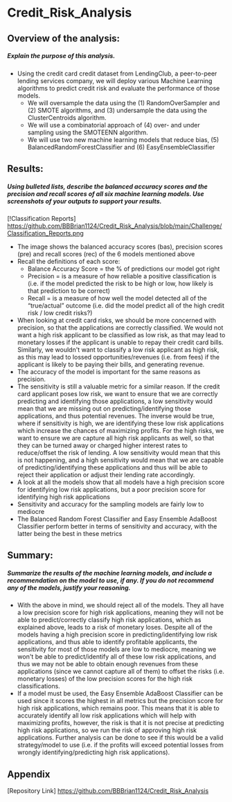 # Credit_Risk_Analysis

## Overview of the analysis: 
##### Explain the purpose of this analysis.
* Using the credit card credit dataset from LendingClub, a peer-to-peer lending services company, we will deploy various Machine Learning algorithms to predict credit risk and evaluate the performance of those models.
  * We will oversample the data using the (1) RandomOverSampler and (2) SMOTE algorithms, and (3) undersample the data using the ClusterCentroids algorithm. 
  * We will use a combinatorial approach of (4) over- and under sampling using the SMOTEENN algorithm. 
  * We will use two new machine learning models that reduce bias, (5) BalancedRandomForestClassifier and (6) EasyEnsembleClassifier

## Results: 
##### Using bulleted lists, describe the balanced accuracy scores and the precision and recall scores of all six machine learning models. Use screenshots of your outputs to support your results.
[!Classification Reports] https://github.com/BBBrian1124/Credit_Risk_Analysis/blob/main/Challenge/Classification_Reports.png
* The image shows the balanced accuracy scores (bas), precision scores (pre) and recall scores (rec) of the 6 models mentioned above 
* Recall the definitions of each score:
  * Balance Accuracy Score = the % of predictions our model got right
  * Precision = is a measure of how reliable a positive classification is (i.e. if the model predicted the risk to be high or low, how likely is that prediction to be       correct)
  * Recall = is a measure of how well the model detected all of the “true/actual” outcome (i.e. did the model predict all of the high credit risk / low credit risks?)
* When looking at credit card risks, we should be more concerned with precision, so that the applications are correctly classified. We would not want a high risk applicant to be classified as low risk, as that may lead to monetary losses if the applicant is unable to repay their credit card bills. Similarly, we wouldn't want to classify a low risk applicant as high risk, as this may lead to lossed opportunities/revenues (i.e. from fees) if the applicant is likely to be paying their bills, and generating revenue.
* The accuracy of the model is important for the same reasons as precision.
* The sensitivity is still a valuable metric for a similar reason. If the credit card applicant poses low risk, we want to ensure that we are correctly predicting and identifying those applications, a low sensitivity would mean that we are missing out on predicting/identifying those applications, and thus potential revenues. The inverse would be true, where if sensitivity is high, we are identifying these low risk applications which increase the chances of maximizing profits. For the high risks, we want to ensure we are capture all high risk applicants as well, so that they can be turned away or charged higher interest rates to reduce/offset the risk of lending. A low sensitivity would mean that this is not happening, and a high sensitivity would mean that we are capable of predicting/identifying these applications and thus will be able to reject their application or adjust their lending rate accordingly. 
* A look at all the models show that all models have a high precision score for identifying low risk applications, but a poor precision score for identifying high risk applications 
* Sensitivity and accuracy for the sampling models are fairly low to mediocre 
* The Balanced Random Forest Classifier and Easy Ensemble AdaBoost Classifier perform better in terms of sensitivity and accuracy, with the latter being the best in these metrics


## Summary: 
##### Summarize the results of the machine learning models, and include a recommendation on the model to use, if any. If you do not recommend any of the models, justify your reasoning.
* With the above in mind, we should reject all of the models. They all have a low precision score for high risk applications, meaning they will not be able to predict/correctly classify high risk applications, which as explained above, leads to a risk of monetary loses. Despite all of the models having a high precision score in predicting/identifying low risk applications, and thus able to identify profitable applicants, the sensitivity for most of those models are low to mediocre, meaning we won't be able to predict/identify all of these low risk applications, and thus we may not be able to obtain enough revenues from these applications (since we cannot capture all of them) to offset the risks (i.e. monetary losses) of the low precision scores for the high risk classifications.  
* If a model must be used, the Easy Ensemble AdaBoost Classifier can be used since it scores the highest in all metrics but the precision score for high risk applications, which remains poor. This means that it is able to accurately identify all low risk applications which will help with maximizing profits, however, the risk is that it is not precise at predicting high risk applications, so we run the risk of approving high risk applications. Further analysis can be done to see if this would be a valid strategy/model to use (i.e. if the profits will exceed potential losses from wrongly identifying/predicting high risk applications).

## Appendix
[Repository Link] https://github.com/BBBrian1124/Credit_Risk_Analysis
